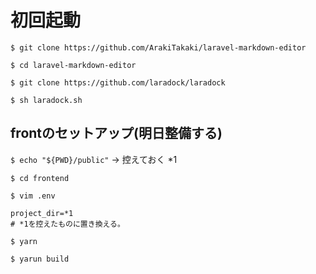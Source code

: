 # 初回起動

`$ git clone https://github.com/ArakiTakaki/laravel-markdown-editor`

`$ cd laravel-markdown-editor`

`$ git clone https://github.com/laradock/laradock`

`$ sh laradock.sh`

## frontのセットアップ(明日整備する)

`$ echo "${PWD}/public"` -> 控えておく *1

`$ cd frontend`

`$ vim .env`

```.env
project_dir=*1
# *1を控えたものに置き換える。
```

`$ yarn`

`$ yarun build`
